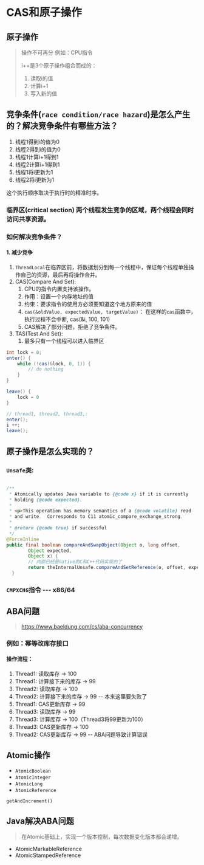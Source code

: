 # CAS和原子操作

## 原子操作
> 操作不可再分 例如：CPU指令
> 
> i++是3个原子操作组合而成的：
> 1. 读取i的值
> 2. 计算i+1
> 3. 写入新的值

## 竞争条件(`race condition/race hazard`)是怎么产生的？解决竞争条件有哪些方法？
1. 线程1得到i的值为0
2. 线程2得到i的值为0
3. 线程1计算i+1得到1
4. 线程2计算i+1得到1
5. 线程1将i更新为1
6. 线程2将i更新为1

这个执行顺序取决于执行时的精准时序。

### 临界区(critical section) 两个线程发生竞争的区域，两个线程会同时访问共享资源。

### 如何解决竞争条件？
#### 1. 减少竞争
1. `ThreadLocal`在临界区前，将数据划分到每一个线程中，保证每个线程单独操作自己的资源，最后再将操作合并。
2. CAS(Compare And Set):
   1. CPU的指令内置支持该操作。
   2. 作用：设置一个内存地址的值
   3. 约束：要求指令的使用方必须要知道这个地方原来的值
   4. `cas(&oldValue, expectedValue, targetValue)`： 在这样的`cas`函数中，执行过程不会中断, cas(&i, 100, 101)
   5. CAS解决了部分问题，拒绝了竞争条件。
3. TAS(Test And Set):
   1. 最多只有一个线程可以进入临界区
```java
int lock = 0;
enter() {
    while (!cas(&lock, 0, 1)) {
        // do nothing
    }
}

leave() {
    lock = 0    
}

// thread1, thread2, thread3,:
enter();
i ++;
leave();
```

## 原子操作是怎么实现的？
### `Unsafe`类:
```java

/**
 * Atomically updates Java variable to {@code x} if it is currently
 * holding {@code expected}.
 *
 * <p>This operation has memory semantics of a {@code volatile} read
 * and write.  Corresponds to C11 atomic_compare_exchange_strong.
 *
 * @return {@code true} if successful
 */
@ForceInline
public final boolean compareAndSwapObject(Object o, long offset,
        Object expected,
        Object x) {
        // 内部已经是native的C和C++代码实现的了
        return theInternalUnsafe.compareAndSetReference(o, offset, expected, x);
  }
```
### `CMPXCHG`指令 --- x86/64

## ABA问题
> https://www.baeldung.com/cs/aba-concurrency
### 例如：幂等改库存接口

#### 操作流程：
1. Thread1: 读取库存 -> 100
2. Thread1: 计算接下来的库存 -> 99
3. Thread2: 读取库存 -> 100
4. Thread2: 计算接下来的库存 -> 99  -- 本来这里要失败了
5. Thread1: CAS更新库存 -> 99
6. Thread3: 读取库存 -> 99
7. Thread3: 计算库存 -> 100（Thread3将99更新为100）
8. Thread3: CAS更新库存 -> 100
9. Thread2: CAS更新库存 -> 99 -- ABA问题导致计算错误

## Atomic操作
- `AtomicBoolean`
- `AtomicInteger`
- `AtomicLong`
- `AtomicReference`

`getAndIncrement()`

## Java解决ABA问题
> 在Atomic基础上，实现一个版本控制，每次数据变化版本都会递增。 
- AtomicMarkableReference
- AtomicStampedReference




